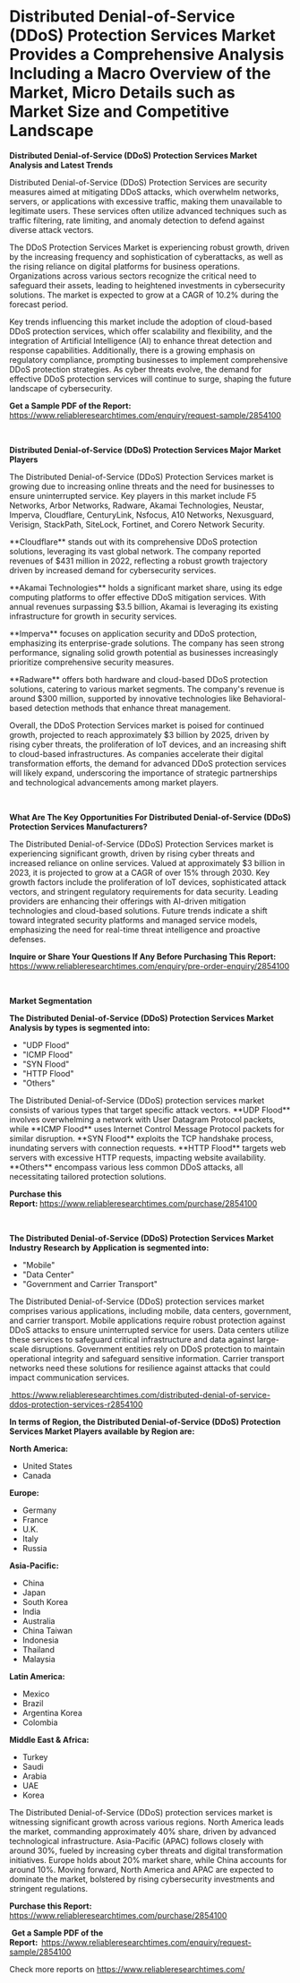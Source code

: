 <p><h1>Distributed Denial-of-Service (DDoS) Protection Services Market Provides a Comprehensive Analysis Including a Macro Overview of the Market, Micro Details such as Market Size and Competitive Landscape</h1></p><p><strong>Distributed Denial-of-Service (DDoS) Protection Services Market Analysis and Latest Trends</strong></p>
<p><p>Distributed Denial-of-Service (DDoS) Protection Services are security measures aimed at mitigating DDoS attacks, which overwhelm networks, servers, or applications with excessive traffic, making them unavailable to legitimate users. These services often utilize advanced techniques such as traffic filtering, rate limiting, and anomaly detection to defend against diverse attack vectors.</p><p>The DDoS Protection Services Market is experiencing robust growth, driven by the increasing frequency and sophistication of cyberattacks, as well as the rising reliance on digital platforms for business operations. Organizations across various sectors recognize the critical need to safeguard their assets, leading to heightened investments in cybersecurity solutions. The market is expected to grow at a CAGR of 10.2% during the forecast period.</p><p>Key trends influencing this market include the adoption of cloud-based DDoS protection services, which offer scalability and flexibility, and the integration of Artificial Intelligence (AI) to enhance threat detection and response capabilities. Additionally, there is a growing emphasis on regulatory compliance, prompting businesses to implement comprehensive DDoS protection strategies. As cyber threats evolve, the demand for effective DDoS protection services will continue to surge, shaping the future landscape of cybersecurity.</p></p>
<p><strong>Get a Sample PDF of the Report:&nbsp;</strong> <a href="https://www.reliableresearchtimes.com/enquiry/request-sample/2854100?utm_campaign=3037&utm_medium=2&utm_source=Github&utm_content=ia&utm_term=12032025&utm_id=distributed-denial-of-service-ddos-protection-services">https://www.reliableresearchtimes.com/enquiry/request-sample/2854100</a></p>
<p>&nbsp;</p>
<p><strong>Distributed Denial-of-Service (DDoS) Protection Services Major Market Players</strong></p>
<p><p>The Distributed Denial-of-Service (DDoS) Protection Services market is growing due to increasing online threats and the need for businesses to ensure uninterrupted service. Key players in this market include F5 Networks, Arbor Networks, Radware, Akamai Technologies, Neustar, Imperva, Cloudflare, CenturyLink, Nsfocus, A10 Networks, Nexusguard, Verisign, StackPath, SiteLock, Fortinet, and Corero Network Security.</p><p>**Cloudflare** stands out with its comprehensive DDoS protection solutions, leveraging its vast global network. The company reported revenues of $431 million in 2022, reflecting a robust growth trajectory driven by increased demand for cybersecurity services.</p><p>**Akamai Technologies** holds a significant market share, using its edge computing platforms to offer effective DDoS mitigation services. With annual revenues surpassing $3.5 billion, Akamai is leveraging its existing infrastructure for growth in security services.</p><p>**Imperva** focuses on application security and DDoS protection, emphasizing its enterprise-grade solutions. The company has seen strong performance, signaling solid growth potential as businesses increasingly prioritize comprehensive security measures.</p><p>**Radware** offers both hardware and cloud-based DDoS protection solutions, catering to various market segments. The company's revenue is around $300 million, supported by innovative technologies like Behavioral-based detection methods that enhance threat management.</p><p>Overall, the DDoS Protection Services market is poised for continued growth, projected to reach approximately $3 billion by 2025, driven by rising cyber threats, the proliferation of IoT devices, and an increasing shift to cloud-based infrastructures. As companies accelerate their digital transformation efforts, the demand for advanced DDoS protection services will likely expand, underscoring the importance of strategic partnerships and technological advancements among market players.</p></p>
<p>&nbsp;</p>
<p><strong>What Are The Key Opportunities For Distributed Denial-of-Service (DDoS) Protection Services Manufacturers?</strong></p>
<p><p>The Distributed Denial-of-Service (DDoS) Protection Services market is experiencing significant growth, driven by rising cyber threats and increased reliance on online services. Valued at approximately $3 billion in 2023, it is projected to grow at a CAGR of over 15% through 2030. Key growth factors include the proliferation of IoT devices, sophisticated attack vectors, and stringent regulatory requirements for data security. Leading providers are enhancing their offerings with AI-driven mitigation technologies and cloud-based solutions. Future trends indicate a shift toward integrated security platforms and managed service models, emphasizing the need for real-time threat intelligence and proactive defenses.</p></p>
<p><strong>Inquire or Share Your Questions If Any Before Purchasing This Report:</strong> <a href="https://www.reliableresearchtimes.com/enquiry/pre-order-enquiry/2854100?utm_campaign=3037&utm_medium=2&utm_source=Github&utm_content=ia&utm_term=12032025&utm_id=distributed-denial-of-service-ddos-protection-services">https://www.reliableresearchtimes.com/enquiry/pre-order-enquiry/2854100</a></p>
<p>&nbsp;</p>
<p><strong>Market Segmentation</strong></p>
<p><strong>The Distributed Denial-of-Service (DDoS) Protection Services Market Analysis by types is segmented into:</strong></p>
<p><ul><li>"UDP Flood"</li><li>"ICMP Flood"</li><li>"SYN Flood"</li><li>"HTTP Flood"</li><li>"Others"</li></ul></p>
<p><p>The Distributed Denial-of-Service (DDoS) protection services market consists of various types that target specific attack vectors. **UDP Flood** involves overwhelming a network with User Datagram Protocol packets, while **ICMP Flood** uses Internet Control Message Protocol packets for similar disruption. **SYN Flood** exploits the TCP handshake process, inundating servers with connection requests. **HTTP Flood** targets web servers with excessive HTTP requests, impacting website availability. **Others** encompass various less common DDoS attacks, all necessitating tailored protection solutions.</p></p>
<p><strong>Purchase this Report:&nbsp;</strong><a href="https://www.reliableresearchtimes.com/purchase/2854100?utm_campaign=3037&utm_medium=2&utm_source=Github&utm_content=ia&utm_term=12032025&utm_id=distributed-denial-of-service-ddos-protection-services">https://www.reliableresearchtimes.com/purchase/2854100</a></p>
<p>&nbsp;</p>
<p><strong>The Distributed Denial-of-Service (DDoS) Protection Services Market Industry Research by Application is segmented into:</strong></p>
<p><ul><li>"Mobile"</li><li>"Data Center"</li><li>"Government and Carrier Transport"</li></ul></p>
<p><p>The Distributed Denial-of-Service (DDoS) protection services market comprises various applications, including mobile, data centers, government, and carrier transport. Mobile applications require robust protection against DDoS attacks to ensure uninterrupted service for users. Data centers utilize these services to safeguard critical infrastructure and data against large-scale disruptions. Government entities rely on DDoS protection to maintain operational integrity and safeguard sensitive information. Carrier transport networks need these solutions for resilience against attacks that could impact communication services.</p></p>
<p><a href="https://www.reliableresearchtimes.com/distributed-denial-of-service-ddos-protection-services-r2854100?utm_campaign=3037&utm_medium=2&utm_source=Github&utm_content=ia&utm_term=12032025&utm_id=distributed-denial-of-service-ddos-protection-services">&nbsp;https://www.reliableresearchtimes.com/distributed-denial-of-service-ddos-protection-services-r2854100</a></p>
<p><strong>In terms of Region, the Distributed Denial-of-Service (DDoS) Protection Services Market Players available by Region are:</strong></p>
<p>
    <p> <strong> North America: </strong>
        <ul>
            <li>United States</li>
            <li>Canada</li>
        </ul>
        </p> 
    <p> <strong> Europe: </strong>
        <ul>
            <li>Germany</li>
            <li>France</li>
            <li>U.K.</li>
            <li>Italy</li>
            <li>Russia</li>
        </ul>
        </p> 
    <p> <strong> Asia-Pacific: </strong>
        <ul>
            <li>China</li>
            <li>Japan</li>
            <li>South Korea</li>
            <li>India</li>
            <li>Australia</li>
            <li>China Taiwan</li>
            <li>Indonesia</li>
            <li>Thailand</li>
            <li>Malaysia</li>
        </ul>
        </p> 
    <p> <strong> Latin America: </strong>
        <ul>
            <li>Mexico</li>
            <li>Brazil</li>
            <li>Argentina Korea</li>
            <li>Colombia</li>
        </ul>
        </p> 
    <p> <strong> Middle East & Africa: </strong>
        <ul>
            <li>Turkey</li>
            <li>Saudi</li>
            <li>Arabia</li>
            <li>UAE</li>
            <li>Korea</li>
        </ul>
    </p>
    </p>
<p><p>The Distributed Denial-of-Service (DDoS) protection services market is witnessing significant growth across various regions. North America leads the market, commanding approximately 40% share, driven by advanced technological infrastructure. Asia-Pacific (APAC) follows closely with around 30%, fueled by increasing cyber threats and digital transformation initiatives. Europe holds about 20% market share, while China accounts for around 10%. Moving forward, North America and APAC are expected to dominate the market, bolstered by rising cybersecurity investments and stringent regulations.</p></p>
<p><strong>Purchase this Report: </strong><a href="https://www.reliableresearchtimes.com/purchase/2854100?utm_campaign=3037&utm_medium=2&utm_source=Github&utm_content=ia&utm_term=12032025&utm_id=distributed-denial-of-service-ddos-protection-services">https://www.reliableresearchtimes.com/purchase/2854100</a></p>
<p>&nbsp;<strong>Get a Sample PDF of the Report:&nbsp;&nbsp;</strong><a href="https://www.reliableresearchtimes.com/enquiry/request-sample/2854100?utm_campaign=3037&utm_medium=2&utm_source=Github&utm_content=ia&utm_term=12032025&utm_id=distributed-denial-of-service-ddos-protection-services">https://www.reliableresearchtimes.com/enquiry/request-sample/2854100</a></p>
<p><strong></strong></p>
<p>Check more reports on <a href="https://www.reliableresearchtimes.com/?utm_campaign=3037&utm_medium=2&utm_source=Github&utm_content=ia&utm_term=12032025&utm_id=distributed-denial-of-service-ddos-protection-services">https://www.reliableresearchtimes.com/</a></p>